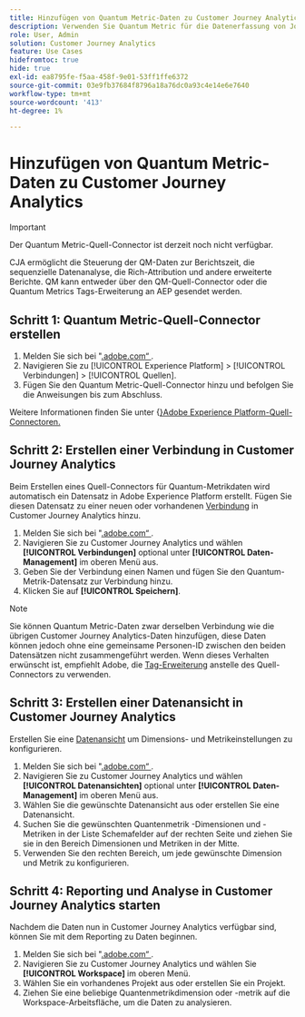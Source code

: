 ```yaml
---
title: Hinzufügen von Quantum Metric-Daten zu Customer Journey Analytics
description: Verwenden Sie Quantum Metric für die Datenerfassung von Journey und Verhaltensweisen der Benutzer und nutzen Sie dann CJA aus diesen erfassten Daten, um umfassendere Einblicke zu gewinnen.
role: User, Admin
solution: Customer Journey Analytics
feature: Use Cases
hidefromtoc: true
hide: true
exl-id: ea8795fe-f5aa-458f-9e01-53ff1ffe6372
source-git-commit: 03e9fb37684f8796a18a76dc0a93c4e14e6e7640
workflow-type: tm+mt
source-wordcount: '413'
ht-degree: 1%

---
```


# Hinzufügen von Quantum Metric-Daten zu Customer Journey Analytics

>[!IMPORTANT]
>
>Der Quantum Metric-Quell-Connector ist derzeit noch nicht verfügbar.

CJA ermöglicht die Steuerung der QM-Daten zur Berichtszeit, die sequenzielle Datenanalyse, die Rich-Attribution und andere erweiterte Berichte.  QM kann entweder über den QM-Quell-Connector oder die Quantum Metrics Tags-Erweiterung an AEP gesendet werden.

## Schritt 1: Quantum Metric-Quell-Connector erstellen

1. Melden Sie sich bei &quot;[.adobe.com“ &#x200B;](https://experience.adobe.com).
1. Navigieren Sie zu [!UICONTROL Experience Platform] > [!UICONTROL Verbindungen] > [!UICONTROL Quellen].
1. Fügen Sie den Quantum Metric-Quell-Connector hinzu und befolgen Sie die Anweisungen bis zum Abschluss.

Weitere Informationen finden Sie unter {[}Adobe Experience Platform-Quell-Connectoren.](https://experienceleague.adobe.com/de/docs/experience-platform/sources/home)

## Schritt 2: Erstellen einer Verbindung in Customer Journey Analytics

Beim Erstellen eines Quell-Connectors für Quantum-Metrikdaten wird automatisch ein Datensatz in Adobe Experience Platform erstellt. Fügen Sie diesen Datensatz zu einer neuen oder vorhandenen [Verbindung](/help/connections/overview.md) in Customer Journey Analytics hinzu.

1. Melden Sie sich bei &quot;[.adobe.com“ &#x200B;](https://experience.adobe.com).
1. Navigieren Sie zu Customer Journey Analytics und wählen **[!UICONTROL Verbindungen]** optional unter **[!UICONTROL Daten-Management]** im oberen Menü aus.
1. Geben Sie der Verbindung einen Namen und fügen Sie den Quantum-Metrik-Datensatz zur Verbindung hinzu.
1. Klicken Sie auf **[!UICONTROL Speichern]**.

>[!NOTE]
>Sie können Quantum Metric-Daten zwar derselben Verbindung wie die übrigen Customer Journey Analytics-Daten hinzufügen, diese Daten können jedoch ohne eine gemeinsame Personen-ID zwischen den beiden Datensätzen nicht zusammengeführt werden. Wenn dieses Verhalten erwünscht ist, empfiehlt Adobe, die [Tag-Erweiterung](https://experienceleague.adobe.com/en/docs/experience-platform/destinations/catalog/analytics/quantum-metric) anstelle des Quell-Connectors zu verwenden.

## Schritt 3: Erstellen einer Datenansicht in Customer Journey Analytics

Erstellen Sie eine [Datenansicht](/help/data-views/data-views.md) um Dimensions- und Metrikeinstellungen zu konfigurieren.

1. Melden Sie sich bei &quot;[.adobe.com“ &#x200B;](https://experience.adobe.com).
1. Navigieren Sie zu Customer Journey Analytics und wählen **[!UICONTROL Datenansichten]** optional unter **[!UICONTROL Daten-Management]** im oberen Menü aus.
1. Wählen Sie die gewünschte Datenansicht aus oder erstellen Sie eine Datenansicht.
1. Suchen Sie die gewünschten Quantenmetrik -Dimensionen und -Metriken in der Liste Schemafelder auf der rechten Seite und ziehen Sie sie in den Bereich Dimensionen und Metriken in der Mitte.
1. Verwenden Sie den rechten Bereich, um jede gewünschte Dimension und Metrik zu konfigurieren.

## Schritt 4: Reporting und Analyse in Customer Journey Analytics starten

Nachdem die Daten nun in Customer Journey Analytics verfügbar sind, können Sie mit dem Reporting zu Daten beginnen.

1. Melden Sie sich bei &quot;[.adobe.com“ &#x200B;](https://experience.adobe.com).
1. Navigieren Sie zu Customer Journey Analytics und wählen Sie **[!UICONTROL Workspace]** im oberen Menü.
1. Wählen Sie ein vorhandenes Projekt aus oder erstellen Sie ein Projekt.
1. Ziehen Sie eine beliebige Quantenmetrikdimension oder -metrik auf die Workspace-Arbeitsfläche, um die Daten zu analysieren.
